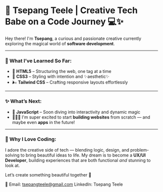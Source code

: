# 🌸 Tsepang Teele | Creative Tech Babe on a Code Journey 💻✨

Hey there! I'm **Tsepang**, a curious and passionate creative currently exploring the magical world of **software development**.

---

### 🌱 What I’ve Learned So Far:
- 🧱 **HTML5** – Structuring the web, one tag at a time  
- 🎨 **CSS3** – Styling with intention and ✨aesthetic✨  
- 🌬️ **Tailwind CSS** – Crafting responsive layouts effortlessly

---

### ✨ What’s Next:
- 🚀 **JavaScript** – Soon diving into interactivity and dynamic magic  
- 🧑🏽‍💻 I'm super excited to start **building websites** from scratch — and maybe even **apps** in the future!

---

### 💖 Why I Love Coding:
I adore the creative side of tech — blending logic, design, and problem-solving to bring beautiful ideas to life. My dream is to become a **UX/UI Developer**, building experiences that are both functional *and* stunning to look at.

Let’s create something beautiful together 💫  

📧 Email: [tsepangteele@gmail.com](mailto:tsepangteele@gmail.com)
LinkedIn: Tsepang Teele 
